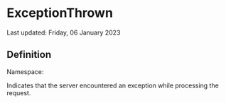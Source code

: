#  ExceptionThrown
Last updated: Friday, 06 January 2023

## Definition
Namespace: 

Indicates that the server encountered an exception while processing the request.

